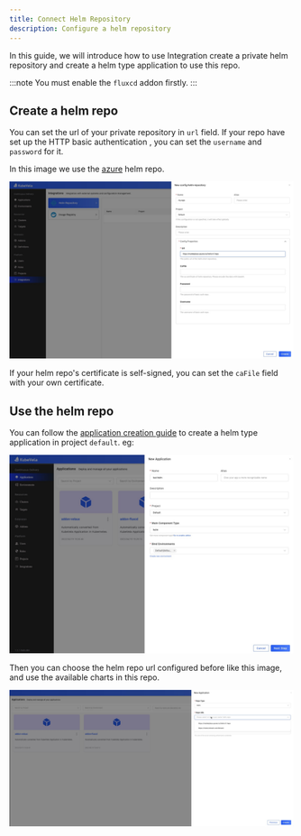 ```yaml
---
title: Connect Helm Repository
description: Configure a helm repository
---
```


In this guide, we will introduce how to use Integration create a private helm repository and create a helm type application to use this repo.

:::note
You must enable the `fluxcd` addon firstly.
:::

## Create a helm repo

You can set the url of your private repository in `url` field. If your repo have set up the HTTP basic authentication , you can set the `username` and `password` for it.

In this image we use the [azure](https://marketplace.azurecr.io/helm/v1/repo) helm repo.

![config](../../../resources/helm-config.jpg)

If your helm repo's certificate is self-signed, you can set the `caFile` field with your own certificate.

## Use the helm repo

You can follow the [application creation guide](../application/create-application) to create a helm type application in project `default`. eg:

![helm-type-app](../../../resources/new-helm-type-app.jpg)

Then you can choose the helm repo url configured before like this image, and use the available charts in this repo.

![helm-app](../../../resources/helm-app.jpg)